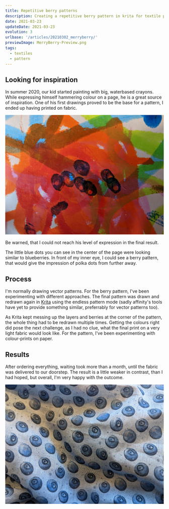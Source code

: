 ```yaml
---
title: Repetitive berry patterns
description: Creating a repetitive berry pattern in krita for textile printing on a light batist for a summer scarf
date: 2021-03-23
updateDate: 2021-03-23
evolution: 3
urlbase: '/articles/20210302_merryberry/'
previewImage: MerryBerry-Preview.png
tags:
  - textiles
  - pattern
---
```


## Looking for inspiration

In summer 2020, our kid started painting with big, waterbased crayons. While expressing himself hammering colour on a page, he is a great source of inspiration. One of his first drawings proved to be the base for a pattern, I ended up having printed on fabric. 

![A kids drawing as inspiration to the final pattern](Merry_Inspiration1000.jpg "A kids drawing as inspiration to the final pattern")

Be warned, that I could not reach his level of expression in the final result. 

The little blue dots you can see in the center of the page were looking similar to blueberries. In front of my inner eye, I could see a berry pattern, that would give the impression of polka dots from further away. 

## Process

I'm normally drawing vector patterns. For the berry pattern, I've been experimenting with different approaches. The final pattern was drawn and redrawn again in [Krita](www.krita.org) using the endless pattern mode (sadly affinity's tools have yet to provide something similar, preferrably for vector patterns too). 

As Krita kept messing up the layers and berries at the corner of the pattern, the whole thing had to be redrawn multiple times. Getting the colours right did pose the next challenge, as I had no clue, what the final print on a very light fabric would look like. For the pattern, I've been experimenting with colour-prints on paper. 

## Results

After ordering everything, waiting took more than a month, until the fabric was delivered to our doorstep. The result is a little weaker in contrast, than I had hoped,  but overall, I'm very happy with the outcome. 

![Resulting fabric after printing](Merry_Berry1000.jpg "Resulting fabric after printing")


